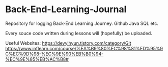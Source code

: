 # Back-End-Learning-Journal
Repository for logging Back-End Learning Journey. Github Java SQL etc.

Every souce code written during lessons will (hopefully) be uploaded.

Useful Websites:
https://devyihyun.tistory.com/category/Git
https://www.inflearn.com/course/%EA%B9%80%EC%98%81%ED%95%9C%EC%9D%98-%EC%9E%90%EB%B0%94-%EC%9E%85%EB%AC%B8#
